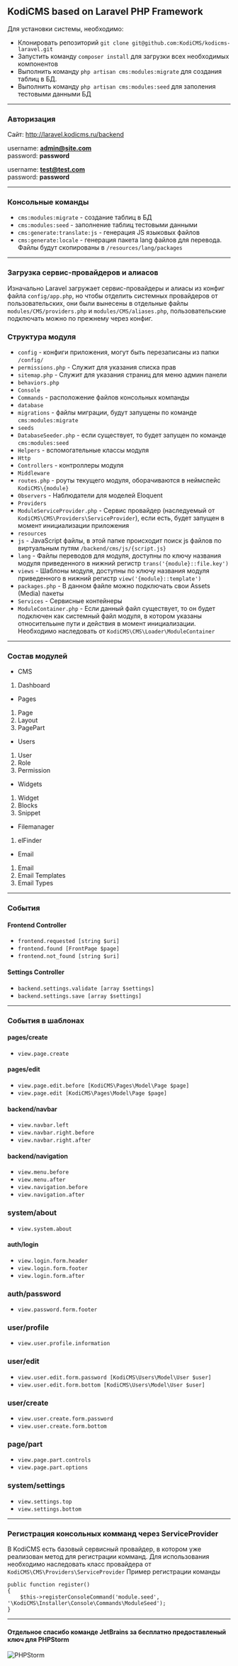 ## KodiCMS based on Laravel PHP Framework

Для установки системы, необходимо:

 * Клонировать репозиторий `git clone git@github.com:KodiCMS/kodicms-laravel.git`
 * Запустить команду `composer install` для загрузки всех необходимых компонентов
 * Выполнить команду `php artisan cms:modules:migrate` для создания таблиц в БД.
 * Выполнить команду `php artisan cms:modules:seed` для заполения тестовыми данными БД
 
---

### Авторизация

Сайт: http://laravel.kodicms.ru/backend

username: **admin@site.com**  
password: **password**

username: **test@test.com**  
password: **password**

---

### Консольные команды

 * `cms:modules:migrate` - создание таблиц в БД
 * `cms:modules:seed` - заполнение таблиц тестовыми данными
 * `cms:generate:translate:js` - генерация JS языковых файлов
 * `cms:generate:locale` - генерация пакета lang файлов для перевода. Файлы будут скопированы в `/resources/lang/packages`

---

### Загрузка сервис-провайдеров и алиасов
Изначально Laravel загружает сервис-провайдеры и алиасы из конфиг файла `config/app.php`, но чтобы отделить системных провайдеров от пользовательских, они были вынесены в отдельные файлы `modules/CMS/providers.php` и `modules/CMS/aliases.php`, пользовательские подключать можно по прежнему через конфиг.

### Структура модуля
 * `config` - конфиги приложения, могут быть перезаписаны из папки `/config/`
  * `permissions.php` - Служит для указания списка прав
  * `sitemap.php` - Служит для указания страниц для меню админ панели
  * `behaviors.php`
 * `Console`
  * `Commands` - расположение файлов консольных компанды
 * `database`
  * `migrations` - файлы миграции, будут запущены по команде `cms:modules:migrate`
  * `seeds`
   * `DatabaseSeeder.php` - если существует, то будет запущен по команде `cms:modules:seed`
 * `Helpers` - вспомогательные классы модуля
 * `Http`
  * `Controllers` - контроллеры модуля
  * `Middleware`
  * `routes.php` - роуты текущего модуля, оборачиваются в неймспейс `KodiCMS\{module}`
 * `Observers` - Наблюдатели для моделей Eloquent
 * `Providers`
  * `ModuleServiceProvider.php` - Сервис провайдер (наследуемый от `KodiCMS\CMS\Providers\ServiceProvider`), если есть, будет запущен в момент инициализации приложения
 * `resources`
  * `js` - JavaScript файлы, в этой папке происходит поиск js файлов по виртуальным путям `/backend/cms/js/{script.js}`
  * `lang` - Файлы переводов для модуля, доступны по ключу названия модуля приведенного в нижний регистр `trans('{module}::file.key')`
  * `views` - Шаблоны модуля, доступны по ключу названия модуля приведенного в нижний регистр `view('{module}::template')`
  * `packages.php` - В данном файле можно подключать свои Assets (Media) пакеты
 * `Services` - Сервисные контейнеры
 * `ModuleContainer.php` - Если данный файл существует, то он будет подключен как системный файл модуля, в котором указаны относительыне пути и действия в момент инициализации. Необходимо наследовать от `KodiCMS\CMS\Loader\ModuleContainer`

---

### Состав модулей
 * CMS
  1. Dashboard
 * Pages
  1. Page
  2. Layout
  3. PagePart
 * Users
  1. User
  2. Role
  3. Permission
 * Widgets
  1. Widget
  2. Blocks
  3. Snippet
 * Filemanager
  1. elFinder
 * Email
  1. Email
  2. Email Templates
  3. Email Types

---

### События

#### Frontend Controller
 * `frontend.requested [string $uri]`
 * `frontend.found [FrontPage $page]`
 * `frontend.not_found [string $uri]`

#### Settings Controller
 * `backend.settings.validate [array $settings]`
 * `backend.settings.save [array $settings]`
 
---

### События в шаблонах

#### pages/create
 * `view.page.create`
 
#### pages/edit
 * `view.page.edit.before [KodiCMS\Pages\Model\Page $page]`
 * `view.page.edit [KodiCMS\Pages\Model\Page $page]`

#### backend/navbar
 * `view.navbar.left`
 * `view.navbar.right.before`
 * `view.navbar.right.after`

#### backend/navigation
 * `view.menu.before`
 * `view.menu.after`
 * `view.navigation.before`
 * `view.navigation.after`

### system/about
 * `view.system.about`

#### auth/login
 * `view.login.form.header`
 * `view.login.form.footer`
 * `view.login.form.after`

### auth/password
 * `view.password.form.footer`
 
### user/profile
 * `view.user.profile.information`

### user/edit
 * `view.user.edit.form.password [KodiCMS\Users\Model\User $user]`
 * `view.user.edit.form.bottom [KodiCMS\Users\Model\User $user]`

### user/create
  * `view.user.create.form.password`
  * `view.user.create.form.bottom`

### page/part
 * `view.page.part.controls`
 * `view.page.part.options`

### system/settings
 * `view.settings.top`
 * `view.settings.bottom`

---

### Регистрация консольных комманд через ServiceProvider
В KodiCMS есть базовый сервисный провайдер, в котором уже реализован метод для регистрации комманд. Для использования необходимо наследовать класс провайдера от `KodiCMS\CMS\Providers\ServiceProvider`
Пример регистрации команды

	public function register()
	{
		$this->registerConsoleCommand('module.seed', '\KodiCMS\Installer\Console\Commands\ModuleSeed');
	}

---
#### Отдельное спасибо команде JetBrains за бесплатно предоставленый ключ для PHPStorm
![PHPStorm](https://www.jetbrains.com/phpstorm/documentation/docs/logo_phpstorm.png)
